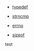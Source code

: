 <!-- TITLE: C -->
<!-- SUBTITLE: A quick summary of C -->

* [typedef](/c/typedef)

* [strncmp](/c/strncmp)

* [errno](/c/errno)

* [sizeof](/c/sizeof)

test